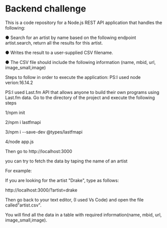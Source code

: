 # Backend challenge
This is a code repository for a Node.js REST API application that handles the following:

● Search for an artist by name based on the following endpoint artist.search, return all the results for this artist. 

● Writes the result to a user-supplied CSV filename.

● The CSV file should include the following information (name, mbid, url, image_small,image)

Steps to follow in order to execute the application: PS:I used node verion:16.14.2

PS:I used Last.fm API that allows anyone to build their own programs using Last.fm data. Go to the directory of the project and execute the following steps

1/npm init

2/npm i lastfmapi

3/npm i --save-dev @types/lastfmapi

4/node app.js

Then go to http://localhost:3000

you can try to fetch the data by taping the name of an artist

For example:

If you are looking for the artist "Drake", type as follows:

http://localhost:3000/?artist=drake

Then go back to your text editor, (I used Vs Code) and open the file called"artist.csv".

You will find all the data in a table with required information(name, mbid, url, image_small,image).
